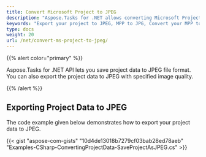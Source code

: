 ```yaml
---
title: Convert Microsoft Project to JPEG
description: "Aspose.Tasks for .NET allows converting Microsoft Project (MPP) to JPEG."
keywords: "Export your project to JPEG, MPP to JPG, Convert your MPP to Image, Convert Microsoft Project to JPEG, convert MPP to JPG, save project data to JPEG, Aspose.Tasks, C#"
type: docs
weight: 20
url: /net/convert-ms-project-to-jpeg/
---
```


{{% alert color="primary" %}}

Aspose.Tasks for .NET API lets you save project data to JPEG file format. You can also export the project data to JPEG with specified image quality.

{{% /alert %}}

## **Exporting Project Data to JPEG**

The code example given below demonstrates how to export your project data to JPEG.

{{< gist "aspose-com-gists" "10d4de13018b7279cf03bab28ed78aeb" "Examples-CSharp-ConvertingProjectData-SaveProjectAsJPEG.cs" >}}
